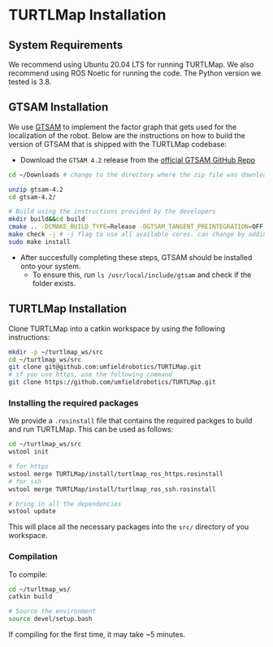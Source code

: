 # TURTLMap Installation
## System Requirements
We recommend using Ubuntu 20.04 LTS for running TURTLMap. We also recommend using ROS Noetic for running the code. The Python version we tested is 3.8.

## GTSAM Installation
We use [GTSAM](https://gtsam.org/) to implement the factor graph that gets used for the localization of the robot. Below are the instructions on how to build the version of GTSAM that is shipped with the TURTLMap codebase:

- Download the `GTSAM 4.2` release from the [official GTSAM GitHub Repo](https://github.com/borglab/gtsam/releases/tag/4.2)
```bash
cd ~/Downloads # change to the directory where the zip file was downloaded to

unzip gtsam-4.2
cd gtsam-4.2/

# Build using the instructions provided by the developers
mkdir build&&cd build
cmake .. -DCMAKE_BUILD_TYPE=Release -DGTSAM_TANGENT_PREINTEGRATION=OFF
make check -j # -j flag to use all available cores. can change by adding number (i.e. -j8 for 8 cores)
sudo make install
```
- After succesfully completing these steps, GTSAM should be installed onto your system.
  - To ensure this, run `ls /usr/local/include/gtsam` and check if the folder exists.


## TURTLMap Installation
Clone TURTLMap into a catkin workspace by using the following instructions:
```bash
mkdir -p ~/turtlmap_ws/src
cd ~/turtlmap_ws/src
git clone git@github.com:umfieldrobotics/TURTLMap.git
# if you use https, use the following command
git clone https://github.com/umfieldrobotics/TURTLMap.git

```
### Installing the required packages
We provide a `.rosinstall` file that contains the required packges to build and run TURTLMap. This can be used as follows:
```bash
cd ~/turtlmap_ws/src
wstool init

# for https
wstool merge TURTLMap/install/turtlmap_ros_https.rosinstall
# for ssh
wstool merge TURTLMap/install/turtlmap_ros_ssh.rosinstall

# bring in all the dependencies
wstool update
```
This will place all the necessary packages into the `src/` directory of you workspace.

### Compilation
To compile:
```bash
cd ~/turltmap_ws/
catkin build

# Source the environment
source devel/setup.bash
```
If compiling for the first time, it may take ~5 minutes.
